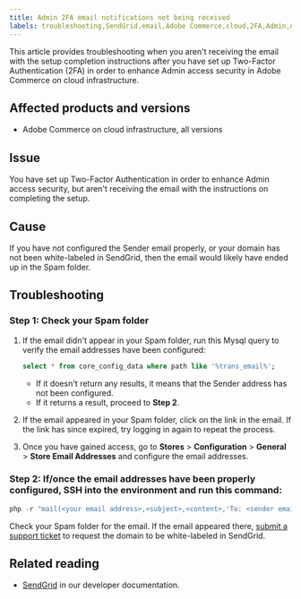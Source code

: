 ```yaml
---
title: Admin 2FA email notifications not being received
labels: troubleshooting,SendGrid,email,Adobe Commerce,cloud,2FA,Admin,notifications infrastructure,Magento
---
```

This article provides troubleshooting when you aren't receiving the email with the setup completion instructions after you have set up Two-Factor Authentication (2FA) in order to enhance Admin access security in Adobe Commerce on cloud infrastructure.

## Affected products and versions

* Adobe Commerce on cloud infrastructure, all versions

## Issue

You have set up Two-Factor Authentication in order to enhance Admin access security, but aren't receiving the email with the instructions on completing the setup.

## Cause

If you have not configured the Sender email properly, or your domain has not been white-labeled in SendGrid, then the email would likely have ended up in the Spam folder.

## Troubleshooting

### Step 1: Check your Spam folder

1. If the email didn't appear in your Spam folder, run this Mysql query to verify the email addresses have been configured:

    ```sql
    select * from core_config_data where path like '%trans_email%';
    ```

    * If it doesn't return any results, it means that the Sender address has not been configured.
    * If it returns a result, proceed to **Step 2**.

1. If the email appeared in your Spam folder, click on the link in the email. If the link has since expired, try logging in again to repeat the process.
1. Once you have gained access, go to **Stores** > **Configuration** > **General** > **Store Email Addresses** and configure the email addresses.

### Step 2: If/once the email addresses have been properly configured, SSH into the environment and run this command:

```php
php -r "mail(<your email address>,<subject>,<content>,'To: <sender email>');"
```

Check your Spam folder for the email. If the email appeared there, [submit a support ticket](https://support.magento.com/hc/en-us/articles/360000913794#login) to request the domain to be white-labeled in SendGrid.

## Related reading

* [SendGrid](https://devdocs.magento.com/cloud/project/sendgrid.html) in our developer documentation.
